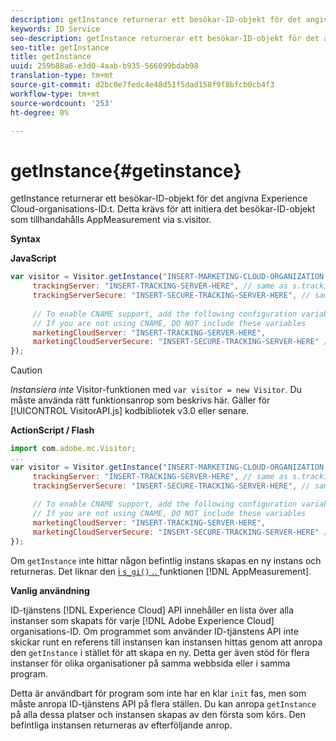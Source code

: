 ```yaml
---
description: getInstance returnerar ett besökar-ID-objekt för det angivna Experience Cloud-organisations-ID:t. Detta krävs för att initiera det besökar-ID-objekt som tillhandahålls AppMeasurement via s.visitor.
keywords: ID Service
seo-description: getInstance returnerar ett besökar-ID-objekt för det angivna Experience Cloud-organisations-ID:t. Detta krävs för att initiera det besökar-ID-objekt som tillhandahålls AppMeasurement via s.visitor.
seo-title: getInstance
title: getInstance
uuid: 259b88a6-e3d0-4aab-b935-566099bdab98
translation-type: tm+mt
source-git-commit: d2bc0e7fedc4e48d51f5dad158f9f8bfcb0cb4f3
workflow-type: tm+mt
source-wordcount: '253'
ht-degree: 0%

---
```



# getInstance{#getinstance}

getInstance returnerar ett besökar-ID-objekt för det angivna Experience Cloud-organisations-ID:t. Detta krävs för att initiera det besökar-ID-objekt som tillhandahålls AppMeasurement via s.visitor.

**Syntax**

**JavaScript**

```js
var visitor = Visitor.getInstance("INSERT-MARKETING-CLOUD-ORGANIZATION-ID-HERE", { 
     trackingServer: "INSERT-TRACKING-SERVER-HERE", // same as s.trackingServer 
     trackingServerSecure: "INSERT-SECURE-TRACKING-SERVER-HERE", // same as s.trackingServerSecure 
 
     // To enable CNAME support, add the following configuration variables 
     // If you are not using CNAME, DO NOT include these variables 
     marketingCloudServer: "INSERT-TRACKING-SERVER-HERE", 
     marketingCloudServerSecure: "INSERT-SECURE-TRACKING-SERVER-HERE" // same as s.trackingServerSecure 
});
```

>[!CAUTION]
>
>*Instansiera inte* Visitor-funktionen med `var visitor = new Visitor`. Du måste använda rätt funktionsanrop som beskrivs här. Gäller för [!UICONTROL VisitorAPI.js] kodbibliotek v3.0 eller senare.

**ActionScript / Flash**

```js
import com.adobe.mc.Visitor; 
... 
var visitor = Visitor.getInstance("INSERT-MARKETING-CLOUD-ORGANIZATION-ID-HERE", { 
     trackingServer: "INSERT-TRACKING-SERVER-HERE", // same as s.trackingServer 
     trackingServerSecure: "INSERT-SECURE-TRACKING-SERVER-HERE", // same as s.trackingServerSecure 
 
     // To enable CNAME support, add the following configuration variables 
     // If you are not using CNAME, DO NOT include these variables 
     marketingCloudServer: "INSERT-TRACKING-SERVER-HERE", 
     marketingCloudServerSecure: "INSERT-SECURE-TRACKING-SERVER-HERE" // same as s.trackingServerSecure 
});
```

Om `getInstance` inte hittar någon befintlig instans skapas en ny instans och returneras. Det liknar den [ i `s_gi()` .. ](https://docs.adobe.com/content/help/en/analytics/implementation/vars/functions/s-gi.html) funktionen [!DNL AppMeasurement].

**Vanlig användning**

ID-tjänstens [!DNL Experience Cloud] API innehåller en lista över alla instanser som skapats för varje [!DNL Adobe Experience Cloud] organisations-ID. Om programmet som använder ID-tjänstens API inte skickar runt en referens till instansen kan instansen hittas genom att anropa den `getInstance` i stället för att skapa en ny. Detta ger även stöd för flera instanser för olika organisationer på samma webbsida eller i samma program.

Detta är användbart för program som inte har en klar `init` fas, men som måste anropa ID-tjänstens API på flera ställen. Du kan anropa `getInstance` på alla dessa platser och instansen skapas av den första som körs. Den befintliga instansen returneras av efterföljande anrop.
